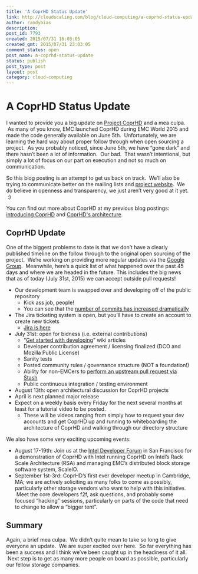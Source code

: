 ```yaml
---
title: 'A CoprHD Status Update'
link: http://cloudscaling.com/blog/cloud-computing/a-coprhd-status-update/
author: randybias
description: 
post_id: 7793
created: 2015/07/31 16:03:05
created_gmt: 2015/07/31 23:03:05
comment_status: open
post_name: a-coprhd-status-update
status: publish
post_type: post
layout: post
category: cloud-computing
---
```


# A CoprHD Status Update

I wanted to provide you a big update on [Project CoprHD](http://coprhd.github.io) and a mea culpa.  As many of you know, EMC launched CoprHD during EMC World 2015 and made the code generally available on June 5th.  Unfortunately, we are learning the hard way about proper follow through when open sourcing a project.  As you probably noticed, since June 5th, we have “gone dark” and there hasn’t been a lot of information.  Our bad.  That wasn’t intentional, but simply a lot of focus on our part on execution and not so much on communication.

So this blog posting is an attempt to get us back on track.  We’ll also be trying to communicate better on the mailing lists and [project website](https://coprhd.atlassian.net/wiki).  We do believe in openness and transparency, we just aren’t very good at it yet.  :)

You can find out more about CoprHD at my previous blog postings: [introducing CoprHD](/blog/cloud-computing/introducing-coprhd-copperhead-the-cornerstone-of-a-software-defined-future/) and [CoprHD's architecture](http://cloudscaling.com/blog/cloud-computing/project-coprhds-architecture/).

## CoprHD Update

One of the biggest problems to date is that we don’t have a clearly published timeline on the follow through to the original open sourcing of the project.  We’re working on providing more regular updates via the [Google Group](https://groups.google.com/forum/#!forum/coprhddevsupport).  Meanwhile, here’s a quick list of what happened over the past 45 days and where we are headed in the future. This includes the big news that as of today (July 31st, 2015) we can accept outside pull requests!

  * Our development team is swapped over and developing off of the public repository 
    * Kick ass job, people!
    * You can see that the [number of commits has increased dramatically](https://github.com/CoprHD/coprhd-controller/graphs/contributors)
  * The Jira ticketing system is open, but you’ll have to create an account to create new tickets 
    * [Jira is here](https://coprhd.atlassian.net/browse/COP-13138?jql=)
  * July 31st: open for bidness (i.e. external contributions) 
    * “[Get started with developing](https://coprhd.atlassian.net/wiki/display/COP/Getting+started+guide+for+developers)” wiki articles
    * Developer contribution agreement / licensing finalized (DCO and Mozilla Public License)
    * Sanity tests
    * Posted community rules / governance structure (NOT a foundation!)
    * Ability for non-EMCers to [perform an upstream pull request via Stash](https://review.coprhd.org/projects/CH/repos/coprhd-controller/commits)
    * Public continuous integration / testing environment
  * August 13th: open architectural discussion for CoprHD projects
  * April is next planned major release
  * Expect on a weekly basis every Friday for the next several months at least for a tutorial video to be posted. 
    * These will be videos ranging from simply how to request your dev accounts and get CoprHD up and running to whiteboarding the architecture of CoprHD and walking through our directory structure

We also have some very exciting upcoming events:

  * August 17-19th: Join us at the [Intel Developer Forum](https://www-ssl.intel.com/content/www/us/en/intel-developer-forum-idf/san-francisco/2015/idf-2015-san-francisco.html) in San Francisco for a demonstration of CoprHD with Intel running CoprHD on Intel’s Rack Scale Architecture (RSA) and managing EMC’s distributed block storage software system, ScaleIO.
  * September 1st-3rd: CoprHD’s first ever developer meetup in Cambridge, MA; we are actively soliciting as many folks to come as possibly, particularly other storage vendors who want to help with this initiative.  Meet the core developers f2f, ask questions, and probably some focused “hacking” sessions, particularly on parts of the code that need to change to allow a “bigger tent”.

## Summary

Again, a brief mea culpa.  We didn’t quite mean to take so long to give everyone an update.  We are super excited over here.  So far everything has been a success and I think we’ve been caught up in the headiness of it all.  Next step is to get as many more people on board as possible, particularly our fellow storage companies.
